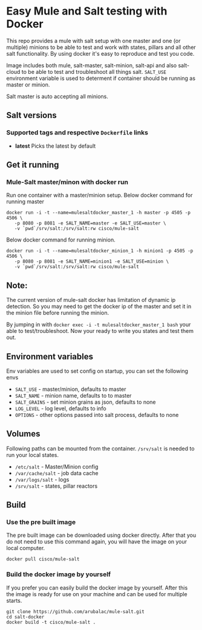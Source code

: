 Easy Mule and Salt testing with Docker
===========

This repo provides a mule with salt setup with one master and one (or multiple) minions to be able to test and work with states, pillars and all other salt functionality. By using docker it's easy to reproduce and test you code.

Image includes both mule, salt-master, salt-minion, salt-api and also salt-cloud to be able to test and troubleshoot all things salt. `SALT_USE` environment variable is used to determent if container should be running as master or minion.

Salt master is auto accepting all minions.

## Salt versions

### Supported tags and respective `Dockerfile` links

 - **latest** Picks the latest by default

## Get it running

### Mule-Salt master/minon with docker run

Run one container with a master/minion setup. Below docker command for running master

```
docker run -i -t --name=mulesaltdocker_master_1 -h master -p 4505 -p 4506 \
   -p 8080 -p 8081 -e SALT_NAME=master -e SALT_USE=master \
   -v `pwd`/srv/salt:/srv/salt:rw cisco/mule-salt
```
Below docker command for running minion.

```
docker run -i -t --name=mulesaltdocker_minion_1 -h minion1 -p 4505 -p 4506 \
   -p 8080 -p 8081 -e SALT_NAME=minion1 -e SALT_USE=minion \
   -v `pwd`/srv/salt:/srv/salt:rw cisco/mule-salt
```

## Note:

The current version of mule-salt docker has limitation of dynamic ip detection. So 
you may need to get the docker ip of the master and set it in the minion file before running the minion.


By jumping in with `docker exec -i -t mulesaltdocker_master_1 bash` your able to test/troubleshoot. Now your ready to write you states and test them out.

## Environment variables

Env variables are used to set config on startup, you can set the following envs

 - `SALT_USE`  - master/minion, defaults to master
 - `SALT_NAME` - minion name, defaults to to master
 - `SALT_GRAINS` - set minion grains as json, defaults to none
 - `LOG_LEVEL` - log level, defaults to info
 - `OPTIONS`   - other options passed into salt process, defaults to none

## Volumes

Following paths can be mounted from the container. `/srv/salt` is needed to run your local states.

 - `/etc/salt` - Master/Minion config
 - `/var/cache/salt` - job data cache
 - `/var/logs/salt` - logs
 - `/srv/salt` - states, pillar reactors

## Build

### Use the pre built image
The pre built image can be downloaded using docker directly. After that you do not need to use this command again, you will have the image on your local computer.

```
docker pull cisco/mule-salt
```

### Build the docker image by yourself
If you prefer you can easily build the docker image by yourself. After this the image is ready for use on your machine and can be used for multiple starts.

```
git clone https://github.com/arubalac/mule-salt.git
cd salt-docker
docker build -t cisco/mule-salt .
```
